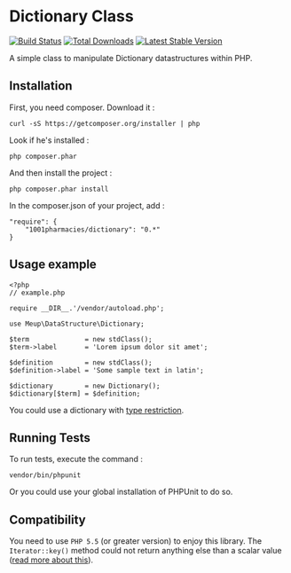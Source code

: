 Dictionary Class
================

[![Build Status](https://secure.travis-ci.org/1001Pharmacies/dictionary.svg?branch=master)](http://travis-ci.org/1001Pharmacies/dictionary) [![Total Downloads](https://poser.pugx.org/1001Pharmacies/dictionary/downloads.png)](https://packagist.org/packages/1001Pharmacies/dictionary) [![Latest Stable Version](https://poser.pugx.org/1001Pharmacies/dictionary/v/stable.png)](https://packagist.org/packages/1001Pharmacies/dictionary)


A simple class to manipulate Dictionary datastructures within PHP.

Installation
------------

First, you need composer. Download it :

    curl -sS https://getcomposer.org/installer | php

Look if he's installed :

    php composer.phar

And then install the project :

    php composer.phar install

In the composer.json of your project, add :

    "require": {
        "1001pharmacies/dictionary": "0.*"
    }

Usage example
------------- 

    <?php 
    // example.php

    require __DIR__.'/vendor/autoload.php';

    use Meup\DataStructure\Dictionary;

    $term              = new stdClass();
    $term->label       = 'Lorem ipsum dolor sit amet';

    $definition        = new stdClass();
    $definition->label = 'Some sample text in latin';

    $dictionary        = new Dictionary();
    $dictionary[$term] = $definition;

You could use a dictionary with [type restriction](doc/types.md).

Running Tests
-------------

To run tests, execute the command :

    vendor/bin/phpunit

Or you could use your global installation of PHPUnit to do so.

Compatibility
-------------

You need to use `PHP 5.5` (or greater version) to enjoy this library. The `Iterator::key()` method could not return anything else than a scalar value ([read more about this](http://php.net/manual/fr/iterator.key.php#112530)).